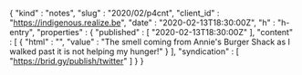 {
  "kind" : "notes",
  "slug" : "2020/02/p4cnt",
  "client_id" : "https://indigenous.realize.be",
  "date" : "2020-02-13T18:30:00Z",
  "h" : "h-entry",
  "properties" : {
    "published" : [ "2020-02-13T18:30:00Z" ],
    "content" : [ {
      "html" : "",
      "value" : "The smell coming from Annie's Burger Shack as I walked past it is not helping my hunger!"
    } ],
    "syndication" : [ "https://brid.gy/publish/twitter" ]
  }
}
